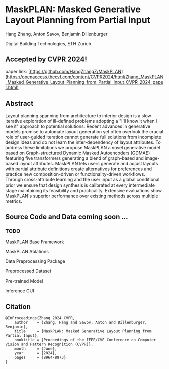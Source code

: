 # MaskPLAN: Masked Generative Layout Planning from Partial Input

Hang Zhang, Anton Savov, Benjamin Dillenburger

Digital Building Technologies, ETH Zurich

## Accepted by CVPR 2024!

paper link: [https://github.com/HangZhangZ/MaskPLAN](https://openaccess.thecvf.com/content/CVPR2024/html/Zhang_MaskPLAN_Masked_Generative_Layout_Planning_from_Partial_Input_CVPR_2024_paper.html)

## Abstract
 
Layout planning spanning from architecture to interior design is a slow iterative exploration of ill-defined problems adopting a "I'll know it when I see it" approach to potential solutions. Recent advances in generative models promise to automate layout generation yet often overlook the crucial role of user-guided iteration cannot generate full solutions from incomplete design ideas and do not learn the inter-dependency of layout attributes. To address these limitations we propose MaskPLAN a novel generative model based on Graph-structured Dynamic Masked Autoencoders (GDMAE) featuring five transformers generating a blend of graph-based and image-based layout attributes. MaskPLAN lets users generate and adjust layouts with partial attribute definitions create alternatives for preferences and practice new composition-driven or functionality-driven workflows. Through cross-attribute learning and the user input as a global conditional prior we ensure that design synthesis is calibrated at every intermediate stage maintaining its feasibility and practicality. Extensive evaluations show MaskPLAN's superior performance over existing methods across multiple metrics.

## Source Code and Data coming soon ...

### TODO

MaskPLAN Base Framework

MaskPLAN Ablations

Data Preprocessing Package

Preprocessed Dataset

Pre-trained Model

Inference GUI 

## Citation
```
@InProceedings{Zhang_2024_CVPR,
    author    = {Zhang, Hang and Savov, Anton and Dillenburger, Benjamin},
    title     = {MaskPLAN: Masked Generative Layout Planning from Partial Input},
    booktitle = {Proceedings of the IEEE/CVF Conference on Computer Vision and Pattern Recognition (CVPR)},
    month     = {June},
    year      = {2024},
    pages     = {8964-8973}
}
```
